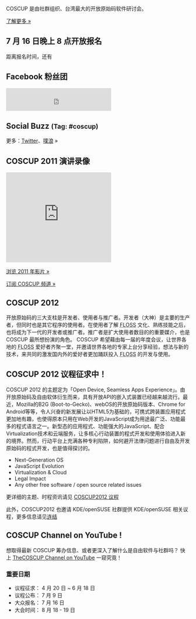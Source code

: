 <div id="sidebar2" class="hideInMobile">
  <div class="intro">
    <p>COSCUP 是由社群组织、台湾最大的开放原始码软件研讨会。</p>
    <p class="more"><a href="about/">了解更多 »</a></p>
  </div>
  <h2 class="hideInMobile">7 月 16 日晚上 8 点开放报名</h2>
  <p id="countdown" class="hideInMobile">距离报名时间，还有<span id="countdown-time"></span></p>
  <div>
    <h2>Facebook 粉丝团</h2>
    <iframe src="https://www.facebook.com/plugins/likebox.php?href=https%3A%2F%2Fwww.facebook.com%2Fcoscup&amp;width=288&amp;colorscheme=light&amp;show_faces=false&amp;stream=false&amp;header=true&amp;height=62" scrolling="no" frameborder="0" style="border:none; overflow:hidden; width:288px; height:62px; background-color: #fff"></iframe>
  </div>
  <div id="ipv6block">
  </div>
  <h2>Social Buzz <small>(Tag: #coscup)</small></h2>
  <div class="socialbuzz"></div>
  <p class="more">更多：<a href="https://search.twitter.com/search?q=coscup+OR+from%3Acoscup">Twitter</a>、<a href="http://www.plurk.com/psearch#q=COSCUP">噗浪</a> »</p>
	<h2>COSCUP 2011 演讲录像</h2>
	<iframe class="video" title="YouTube video player" width="288" height="246" style="width: 288px; height: 246px" src="http://www.youtube.com/embed/dZs-OLcDfSs?playlist=IRCGdKukc38" frameborder="0"  allowfullscreen="allowfullscreen"></iframe>
	<p class="more"><a href="http://www.youtube.com/playlist?list=PL1E00EBFE2E5E040F">浏览 2011 年影片 »</a></p>
	<p class="more"><a href="http://www.youtube.com/user/thecoscup">订阅 COSCUP 频道 »</a></p>
  <!-- <h2>COSCUP 2011 精选照片集</h2>
  <div class="images"></div>
  <p class="more"><a href="http://www.flickr.com/photos/coscup/collections/72157627346455829/">浏览全部 »</a></p> -->
</div>

## COSCUP 2012

开放原始码的三大支柱是开发者、使用者与推广者。开发者（大神）是主要的生产者，但同时也是其它程序的使用者。在使用者了解 <abbr title="自由与开放原始码软件">FLOSS</abbr> 文化、熟练技能之后，也将成为下一代的开发者或推广者。推广者是扩大使用者数目的的重要媒介，也是 COSCUP 最所想扮演的角色。 COSCUP 希望藉由每一届的年度会议，让世界各地的 <abbr title="自由与开放原始码软件">FLOSS</abbr> 爱好者齐聚一堂，并邀请世界各地的专家上台分享经验，想法与新的技术，来共同的激发国内外的爱好者更加踊跃投入 <abbr title="自由与开放原始码软件">FLOSS</abbr> 的开发与使用。

## COSCUP 2012 议程征求中！

COSCUP 2012 的主题定为「Open Device, Seamless Apps Experience」。由开放原始码及自由软体衍生而来，具有开放API的嵌入式装置已经越来越流行。最近，Mozilla的B2G (Boot-to-Gecko)、webOS的开放原始码版本、Chrome for Android等等，令人兴奋的新发展让以HTML5为基础的，可携式跨装置应用程式更加地有趣，也使得原本只用在Web开发的JavaScript成为用途最广泛、功能最多的程式语言之一。新型态的应用程式、功能强大的JavaScript、配合Virtualization技术和云端服务，让多核心行动装置的程式开发和使用体验进入新的境界。然而，行动平台上充满各种专利陷阱，如何避开法律问题进行自由及开发原始码的程式开发，也是值得探讨的。
<br>
<ul>
    <li>Next-Generation OS</li>
    <li>JavaScript Evolution</li>
    <li>Virtualization & Cloud</li>
    <li>Legal Impact</li>
    <li>Any other free software / open source related issues</li>
</ul>

更详细的主题、时程资讯请见 <a href="/2012/zh-cn/program/">COSCUP2012 议程</a><br>

此外，COSCUP2012 也邀请 KDE/openSUSE 社群提供 KDE/openSUSE 相关议程，更多信息请见<a href="http://news.opensuse.org/2012/04/03/the-kde-and-opensuse-communities-welcome-you-to-coscup-2012/">连结</a>

## COSCUP Channel on YouTube !

想取得最新 COSCUP 筹办信息、或者更深入了解什么是自由软件与社群吗？ 快上 [TheCOSCUP Channel on YouTube](http://www.youtube.com/user/thecoscup) 一窥究竟！

### 重要日期

* 议程征求： 4 月 20 日 ~ 6 月 18 日
* 议程公布： 7 月 9 日
* 大众报名： 7 月 16 日
* 大会时间： 8 月 18 - 19 日
